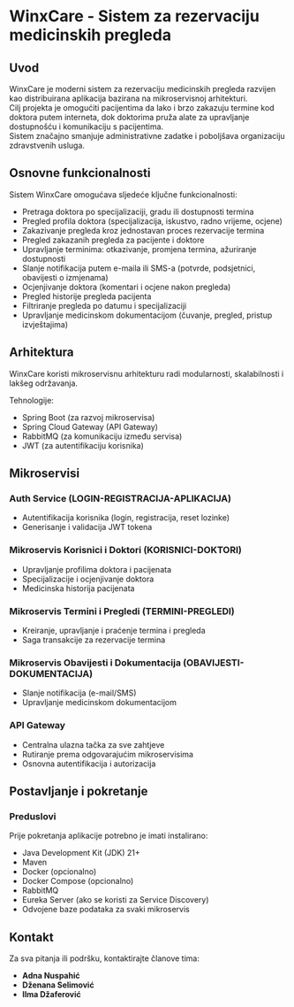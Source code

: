 # WinxCare - Sistem za rezervaciju medicinskih pregleda

## Uvod

WinxCare je moderni sistem za rezervaciju medicinskih pregleda razvijen kao distribuirana aplikacija bazirana na mikroservisnoj arhitekturi.  
Cilj projekta je omogućiti pacijentima da lako i brzo zakazuju termine kod doktora putem interneta, dok doktorima pruža alate za upravljanje dostupnošću i komunikaciju s pacijentima.  
Sistem značajno smanjuje administrativne zadatke i poboljšava organizaciju zdravstvenih usluga.

## Osnovne funkcionalnosti

Sistem WinxCare omogućava sljedeće ključne funkcionalnosti:

- Pretraga doktora po specijalizaciji, gradu ili dostupnosti termina
- Pregled profila doktora (specijalizacija, iskustvo, radno vrijeme, ocjene)
- Zakazivanje pregleda kroz jednostavan proces rezervacije termina
- Pregled zakazanih pregleda za pacijente i doktore
- Upravljanje terminima: otkazivanje, promjena termina, ažuriranje dostupnosti
- Slanje notifikacija putem e-maila ili SMS-a (potvrde, podsjetnici, obavijesti o izmjenama)
- Ocjenjivanje doktora (komentari i ocjene nakon pregleda)
- Pregled historije pregleda pacijenta
- Filtriranje pregleda po datumu i specijalizaciji
- Upravljanje medicinskom dokumentacijom (čuvanje, pregled, pristup izvještajima)

## Arhitektura

WinxCare koristi mikroservisnu arhitekturu radi modularnosti, skalabilnosti i lakšeg održavanja.

Tehnologije:

- Spring Boot (za razvoj mikroservisa)
- Spring Cloud Gateway (API Gateway)
- RabbitMQ (za komunikaciju između servisa)
- JWT (za autentifikaciju korisnika)

## Mikroservisi

### Auth Service (LOGIN-REGISTRACIJA-APLIKACIJA)

- Autentifikacija korisnika (login, registracija, reset lozinke)
- Generisanje i validacija JWT tokena

### Mikroservis Korisnici i Doktori (KORISNICI-DOKTORI)

- Upravljanje profilima doktora i pacijenata
- Specijalizacije i ocjenjivanje doktora
- Medicinska historija pacijenata

### Mikroservis Termini i Pregledi (TERMINI-PREGLEDI)

- Kreiranje, upravljanje i praćenje termina i pregleda
- Saga transakcije za rezervacije termina

### Mikroservis Obavijesti i Dokumentacija (OBAVIJESTI-DOKUMENTACIJA)

- Slanje notifikacija (e-mail/SMS)
- Upravljanje medicinskom dokumentacijom

### API Gateway

- Centralna ulazna tačka za sve zahtjeve
- Rutiranje prema odgovarajućim mikroservisima
- Osnovna autentifikacija i autorizacija

## Postavljanje i pokretanje

### Preduslovi

Prije pokretanja aplikacije potrebno je imati instalirano:

- Java Development Kit (JDK) 21+
- Maven
- Docker (opcionalno)
- Docker Compose (opcionalno)
- RabbitMQ
- Eureka Server (ako se koristi za Service Discovery)
- Odvojene baze podataka za svaki mikroservis

## Kontakt

Za sva pitanja ili podršku, kontaktirajte članove tima:

- **Adna Nuspahić** 
- **Dženana Selimović**   
- **Ilma Džaferović**  
